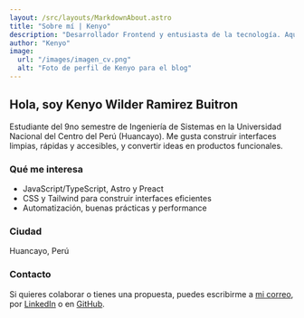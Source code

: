 ```yaml
---
layout: /src/layouts/MarkdownAbout.astro
title: "Sobre mí | Kenyo"
description: "Desarrollador Frontend y entusiasta de la tecnología. Aquí comparto mi trayectoria, proyectos y aprendizajes."
author: "Kenyo"
image:
  url: "/images/imagen_cv.png"
  alt: "Foto de perfil de Kenyo para el blog"
---
```


## Hola, soy Kenyo Wilder Ramirez Buitron

Estudiante del 9no semestre de Ingeniería de Sistemas en la Universidad Nacional del Centro del Perú (Huancayo). Me gusta construir interfaces limpias, rápidas y accesibles, y convertir ideas en productos funcionales.

### Qué me interesa

- JavaScript/TypeScript, Astro y Preact
- CSS y Tailwind para construir interfaces eficientes
- Automatización, buenas prácticas y performance

### Ciudad

Huancayo, Perú

### Contacto

Si quieres colaborar o tienes una propuesta, puedes escribirme a [mi correo](mailto:kenyoramirez110504@gmail.com), por [LinkedIn](https://www.linkedin.com/in/kenyo-ramirez-buitron-085a232b4/) o en [GitHub](https://github.com/Kenyo1924).

